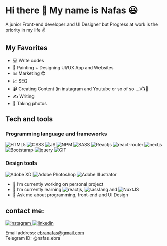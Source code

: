 # Hi there 👋 My name is Nafas 😃
A junior Front-end developer and UI Designer but Progress at work is the priority in my life ✌

## My Favorites
 - 💻 Write codes
 - 🎨 Painting + Designing UI/UX App and Websites 
 - 📊 Marketing 😎
 - 📈 SEO 
 - 📹 Creating Content (in instagram and Youtube or so of so ...)📺🤩
 - ✍ Writing 
 - 📸 Taking photos 

## Tech and tools
### Programming language and frameworks
<img alt="HTML5" src="https://img.shields.io/badge/html5-%23E34F26.svg?style=for-the-badge&logo=html5&logoColor=white"/> <img alt="CSS3" src="https://img.shields.io/badge/CSS3-1572B6?style=for-the-badge&logo=css3&logoColor=white"/> <img alt="JS" src="https://img.shields.io/badge/JavaScript-323330?style=for-the-badge&logo=javascript&logoColor=F7DF1E"/> <img alt="NPM" src="https://img.shields.io/badge/npm-CB3837?style=for-the-badge&logo=npm&logoColor=white"/> <img alt="SASS" src="https://img.shields.io/badge/Sass-CC6699?style=for-the-badge&logo=sass&logoColor=white"/> <img alt="Reactjs" src="https://img.shields.io/badge/React-20232A?style=for-the-badge&logo=react&logoColor=61DAFB"/> <img alt="react-router" src="https://img.shields.io/badge/React_Router-CA4245?style=for-the-badge&logo=react-router&logoColor=white"/> <img alt="nextjs" src="https://img.shields.io/badge/next.js-000000?style=for-the-badge&logo=nextdotjs&logoColor=white"/>   <img alt="Bootstarap" src="https://img.shields.io/badge/Bootstrap-563D7C?style=for-the-badge&logo=bootstrap&logoColor=white"/> <img alt="jquery" src="https://img.shields.io/badge/jQuery-0769AD?style=for-the-badge&logo=jquery&logoColor=white"/>  <img alt="GIT" src="https://img.shields.io/badge/Git-F05032?style=for-the-badge&logo=git&logoColor=white"/> 

### Design tools
<img alt="Adobe XD" src="https://img.shields.io/badge/adobexd-%23FF26BE.svg?style=for-the-badge&logo=adobexd&logoColor=white"/> <img alt="Adobe Photoshop" src="https://img.shields.io/badge/adobephotoshop-%2331A8FF.svg?style=for-the-badge&logo=adobephotoshop&logoColor=white"/>  <img alt="Adobe Illustrator" src="https://img.shields.io/badge/adobeillustrator-%23FF9A00.svg?style=for-the-badge&logo=adobeillustrator&logoColor=white"/>


- 🔭 I’m currently working on personal project 
- 🌱 I’m currently learning <img alt="reactjs" src="https://img.shields.io/badge/-React-000000?style=flat&logo=react&logoColor=00c8ff">, <img alt="sasslang" src="https://img.shields.io/badge/-Sass-cc6699?style=flat&logo=sass&logoColor=ffffff"> and <img alt="NuxtJS" src="https://img.shields.io/badge/NuxtJS-black.svg?style=for-the-badge&logo=NuxtJS&logoColor=white"/>
- 💬 Ask me about programming, front-end and UI Design


## contact me:
<a href="https://www.instagram.com/nafas_ebra/">
<img alt="instagram" src="https://img.shields.io/badge/Instagram-E4405F?style=for-the-badge&logo=instagram&logoColor=white"/>
</a> 
<a href="https://www.linkedin.com/in/nafiseh-ebrahimi-325653189/">
<img alt="linkedin" src="https://img.shields.io/badge/LinkedIn-0077B5?style=for-the-badge&logo=linkedin&logoColor=white" />
</a> 

<br />

Email address: ebranafas@gmail.com
<br />
Telegram ID: @nafas_ebra
